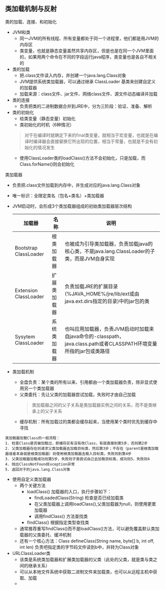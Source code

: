 ## 类加载机制与反射

类的加载、连接、和初始化
- JVM和类
    - 同一JVM的所有线程、所有变量都处于同一个进程里，他们都是用JVM的内存区
    - 类变量，也就是静态变量虽然共享内存区，但是也是在同一个JVM里面的，如果用两个命令在不同的字段运行java程序，类变量也是各自不相关的
- 类的加载 
    - 把.class文件读入内存，并创建一个java.lang.Class对象
    - JVM提供系统类加载器，可以通过继承 ClassLoader 基类来创建自定义的加载器
    - 加载来源：class文件、jar文件、网络class文件、源文件动态编译并加载
- 类的连接
    - 负责把类的二进制数据合并到JRE中，分为三阶段：验证、准备、解析
- 类的初始化
    - 给类变量（静态变量）初始化
    - 类初始化的时机（6种情况）
    > 对于在编译时就确定下来的final类变量，就相当于宏变量，也就是在编译时编译器会直接替换它所出现的位置，相当于常量，也就是不会有初始化的情况发生
    - 使用ClassLoader类的loadClass()方法不会初始化，只是加载，而Class.forName()则会初始化

类加载器
- 负责把.class文件加载到内存中，并生成对应的java.lang.Class对象
- 唯一标识：全限定类名（包名+类名）+类加载器
- JVM启动时，会形成3个类加载器组成的初始类加载器层次结构

    加载器 | 名称 | 说明
    --- | --- | ---
    Bootstrap ClassLoader | 根类加载器 | 也被成为引导类加载器，负责加载java的核心类，不是java.lang.ClassLoader的子类，而是JVM自身实现
    Extension ClassLoader | 扩展类加载器 | 负责加载JRE的扩展目录(%JAVA_HOME%/jre/lib/ext或由java.ext.dirs指定的目录)中的jar包的类
    Sysytem ClassLoader | 系统类加载器 | 也叫应用加载器，负责JVM启动时加载来自java命令的-classpath，java.class.path或者CLASSPATH环境变量所指的jar包或类路径
- 类加载机制
    - 全盘负责：某个类的所有以来、引用都由一个类加载器负责，除非显式使用另一个类加载器
    - 父类委托：先让父类的加载器尝试加载，失败时才由自己加载
        > 类加载器之间的父子关系是类加载器实例之间的关系，而不是类继承上的父子关系
    - 缓存机制：所有加载过的类都会缓存起来，当使用某个类时优先到缓存中寻找
```
类加载器加载Class的一般流程：
1. 检查Class是否被加载过，即缓存区有没有改Class，有就直接到第5步，否则第2步
2. 父类加载器存在则请求父类加载器去加载目标类，然后第3步；不存在（parent是根类加载器或者本身就是根类加载器）则使用根类加载器去载入目标类，失败则到第4步
3. 父类加载器加载成功则第5步，失败则子类尝试自己去加载目标类，成功则5，失败则4
4. 抛出ClassNotFoundException异常
5. 返回对于的java.lang.Class对象
```
- 使用自定义类加载器
    - 两个关键方法
        - loadClass() 加载器的入口，执行步骤如下：
            - findLoadedClass(String) 检查是否已经加载类
            - 在父类加载器上调用loadClass(),父类加载器为null，则使用更累加载器
            - 调用findClass() 方法查找类
        - findClass() 根据指定类型查找类
    - 通常推荐重写findClass()而不是loadClass()方法，可以避免覆盖默认类加载器的父类委托、缓冲机制
    - 还有一个核心方法：Class defineClass(String name, byte[] b, int off, int len) 负责吧指定类的字节码文件读到b中，并转为Class对象
- URLClassLoader类
    - 该类是系统类加载器和扩展类加载器的父类（此处的父类，就是类与类之间的继承关系）
    - 可以从本地文件系统中获取二进制文件来加载类，也可以从远程主机中获取、加载
    - 